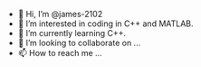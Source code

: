 - 👋 Hi, I’m @james-2102
- 👀 I’m interested in coding in C++ and MATLAB.
- 🌱 I’m currently learning C++. 
- 💞️ I’m looking to collaborate on ...
- 📫 How to reach me ...

<!---
james-2102/james-2102 is a ✨ special ✨ repository because its `README.md` (this file) appears on your GitHub profile.
You can click the Preview link to take a look at your changes.
--->
